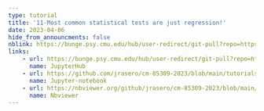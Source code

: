 ```yaml
---
type: tutorial
title: '11-Most common statistical tests are just regression!'
date: 2023-04-06
hide_from_announcments: false
nblink: https://bunge.psy.cmu.edu/hub/user-redirect/git-pull?repo=https%3A%2F%2Fgithub.com%2Fjrasero%2Fcm-85309-2023&branch=main&urlpath=tree%2Fcm-85309-2023%2Ftutorials%2Fweek-11
links:
    - url: https://bunge.psy.cmu.edu/hub/user-redirect/git-pull?repo=https%3A%2F%2Fgithub.com%2Fjrasero%2Fcm-85309-2023&branch=main&urlpath=tree%2Fcm-85309-2023%2Ftutorials%2Fweek-11
      name: JupyterHub
    - url: https://github.com/jrasero/cm-85309-2023/blob/main/tutorials/week-11/11-Most_tests_are_just_regression.ipynb
      name: Jupyter-notebook
    - url: https://nbviewer.org/github/jrasero/cm-85309-2023/blob/main/tutorials/week-11/11-Most_tests_are_just_regression.ipynb
      name: Nbviewer
---
```

